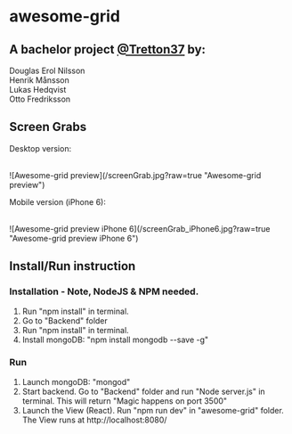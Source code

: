 # awesome-grid

<h2>A bachelor project <a href="http://tretton37.com/">@Tretton37</a> by:</h2>
Douglas Erol Nilsson <br /> 
Henrik Månsson<br /> 
Lukas Hedqvist<br /> 
Otto Fredriksson<br /> 


<h2>Screen Grabs</h2>

<p>Desktop version:</p><br /> 
![Awesome-grid preview](/screenGrab.jpg?raw=true "Awesome-grid preview")


<p>Mobile version (iPhone 6):</p><br />
![Awesome-grid preview iPhone 6](/screenGrab_iPhone6.jpg?raw=true "Awesome-grid preview iPhone 6")



<h2>Install/Run instruction</h2>

<h3>Installation - Note, NodeJS & NPM needed.</h3>

1. Run "npm install" in terminal. <br /> 
2. Go to "Backend" folder<br /> 
3. Run "npm install" in terminal. <br /> 
4. Install mongoDB: "npm install mongodb --save -g"<br /> 


<h3>Run</h3> 

1. Launch mongoDB: "mongod"<br /> 
2. Start backend. Go to "Backend" folder and run "Node server.js" in terminal.
This will return "Magic happens on port 3500" <br /> 
3. Launch the View (React). Run "npm run dev" in "awesome-grid" folder.
The View runs at http://localhost:8080/<br /> 
